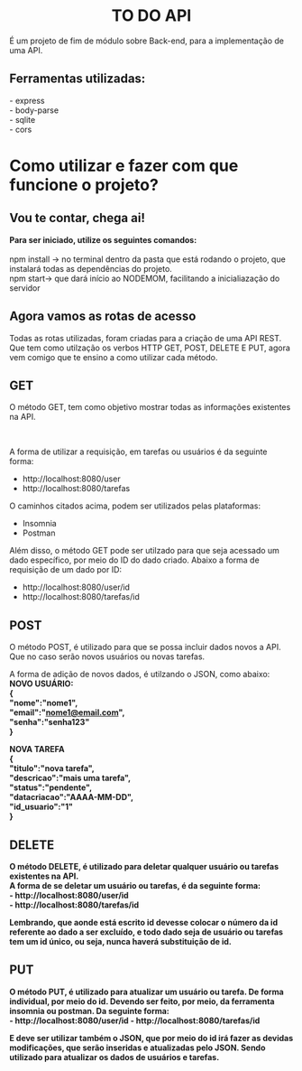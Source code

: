 <h1 align="center"><b>TO DO API</b></h1>

<p>É um projeto de fim de módulo sobre Back-end, para a implementação de uma API.</p>

<h2>Ferramentas utilizadas:</h2>
<p>- express<br>
- body-parse<br>
- sqlite<br>
- cors</p>

<h1>Como utilizar e fazer com que funcione o projeto?</h1>
<h2>Vou te contar, chega ai! </h2>

<p><b>Para ser iniciado, utilize os seguintes comandos: </b><br>
<br>npm install -> no terminal dentro da pasta que está rodando o projeto, que instalará todas as dependências do projeto.
<br>npm start-> que dará início ao NODEMOM, facilitando a inicialiazação do servidor</p>

<h2>Agora vamos as rotas de acesso</h2>

<p>Todas as rotas utilizadas, foram criadas para a criação de uma API REST. Que tem como utilzação os verbos HTTP GET, POST, DELETE E PUT, agora vem comigo que te ensino a como utilizar cada método.</p>

<h2>GET</h2>
<p>O método GET, tem como objetivo mostrar todas as informações existentes na API.</p><br>
<p> A forma de utilizar a requisição, em tarefas ou usuários é da seguinte forma:<br>
  
  - http://localhost:8080/user <br>
  - http://localhost:8080/tarefas <br>
 
O caminhos citados acima, podem ser utilizados pelas plataformas:<br>
  - Insomnia 
  - Postman

Além disso, o método GET pode ser utilzado para que seja acessado um dado específico, por meio do ID do dado criado. 
Abaixo a forma de requisição de um dado por ID:
- http://localhost:8080/user/id <br>
- http://localhost:8080/tarefas/id <br>
</p>

<h2>POST</h2>
<p>O método POST, é utilizado para que se possa incluir dados novos a API. Que no caso serão novos usuários ou novas tarefas.

A forma de adição de novos dados, é utilzando o JSON, como abaixo:<br>
<b>NOVO USUÁRIO:<b><br>
{<br>
"nome":"nome1",<br>
"email":"nome1@email.com",<br>
"senha":"senha123"<br>
}
  
<b>NOVA TAREFA</b><br>
{<br>
"titulo":"nova tarefa",<br>
"descricao":"mais uma tarefa",<br>
"status":"pendente",<br>
"datacriacao":"AAAA-MM-DD",<br>
"id_usuario":"1"<br>
}
</p>

<h2>DELETE</h2>
<p>O método DELETE, é utilizado para deletar qualquer usuário ou tarefas existentes na API.<br>
A forma de se deletar um usuário ou tarefas, é da seguinte forma:<br>
- http://localhost:8080/user/id <br>
- http://localhost:8080/tarefas/id <br> 

Lembrando, que aonde está escrito id devesse colocar o número da id referente ao dado a ser excluído, e todo dado seja de usuário ou tarefas tem um id único, ou seja, nunca haverá substituição de id.</p>

<h2>PUT</h2>
<p>O método PUT, é utilizado para atualizar um usuário ou tarefa. De forma individual, por meio do id.
Devendo ser feito, por meio, da ferramenta insomnia ou postman. Da seguinte forma:<br>
- http://localhost:8080/user/id
- http://localhost:8080/tarefas/id

E deve ser utilizar também o JSON, que por meio do id irá fazer as devidas modificações, que serão inseridas e atualizadas pelo JSON. Sendo utilizado para atualizar os dados de usuários e tarefas. </p>
